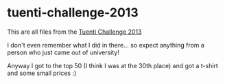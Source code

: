 # tuenti-challenge-2013

This are all files from the [Tuenti Challenge 2013](https://contest.tuenti.net/resources/2013/about.html)

I don't even remember what I did in there... so expect anything from a person who just came out of university!

Anyway I got to the top 50 (I think I was at the 30th place) and got a t-shirt and some small prices :)

